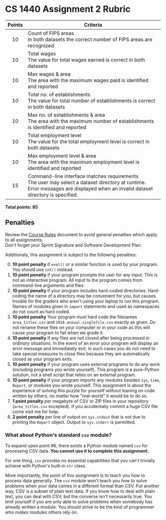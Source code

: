 # CS 1440 Assignment 2 Rubric

| Points | Criteria
|:------:|--------------------------------------------------------------------------------
| 10     | Count of FIPS areas<br/>In both datasets the correct number of FIPS areas are recognized
| 10     | Total wages<br/>The value for total wages earned is correct in both datasets
| 10     | Max wages & area<br/>The area with the maximum wages paid is identified and reported
| 10     | Total no. of establishments<br/>The value for total number of establishments is correct in both datasets
| 10     | Max no. of establishments & area<br/>The area with the maximum number of establishments is identified and reported
| 10     | Total employment level<br/>The value for the total employment level is correct in both datasets
| 10     | Max employment level & area<br/>The area with the maximum employment level is identified and reported
| 15     | Command-line interface matches requirements<br/>The user may select a dataset directory at runtime.<br/>Error messages are displayed when an invalid dataset directory is specified.

**Total points: 85**


## Penalties

Review the [Course Rules](https://gitlab.cs.usu.edu/erik.falor/sp20-cs1440-lecturenotes/blob/master/Course_Rules.md)
document to avoid general penalties which apply to all assignments.  
Don't forget your Sprint Signature and Software Development Plan.

Additionaly, this assignment is subject to the following penalties:


0.  **10 point penalty** if `eval()` or a similar function is used by your
    program.  You should use `int()` instead.
1.  **10 point penalty** if your program prompts the user for any input.  This
    is not an interactive program.  All input to the program comes from
    command-line arguments and files.
2.  **10 point penalty** if your program includes hard-coded directories.
    Hard-coding the name of a directory may be convenient for you, but causes
    trouble for the graders who aren't using your laptop to run this program.
    Names of modules given in `import` statements and used as namespaces do not
    count as hard coded.
3.  **10 point penalty** Your program *must* hard code the filenames
    `area_titles.csv` and `2018.annual.singlefile.csv` exactly as given.  Do
    not rename these files on your computer or in your code as this will cause
    your program to fail when we grade it.
4.  **10 point penalty** if any files are not closed after being processed in
    _ordinary_ situations.  In the event of an error your program will display
    an error message and immediately exit; in such cases you do not need to
    take special measures to close files because they are automatically closed
    as your program exits.
5.  **10 point penalty** if your program uses external programs to do any work
    (including programs you wrote yourself).  This program is a pure-Python
    solution, not a shell script that relies on an external program.
6.  **10 point penalty** if your program imports any modules besides `sys`,
    `time`, `Report`, or modules you wrote yourself.  This assignment is about
    the experience of solving this puzzle for yourself without leaning on code
    written by others, no matter how "real-world" it would be to do so.
7.  **1 point penalty** per megabyte of CSV or ZIP files in your repository
    (`area_titles.csv` excepted).  If you accidentally commit a huge CSV file
    come visit me for help.
8.  **2 point penalty** per line of output on `sys.stdout` that is not due to
    printing the `Report` object.  Output to `sys.stderr` is permitted.


### What about Python's standard `csv` module?

To expand upon point #6, there exists a Python module named `csv` for
processing CSV data.  **You cannot use it to complete this assignment.**

For one thing, `csv` provides no essential capabilities that you can't
trivially achieve with Python's built-in `str` class.

More importantly, the point of this assignment is to teach you how to process
data generally.  The `csv` module won't teach you how to solve problems when
your data comes in a different format than CSV.  Put another way, CSV is a
subset of plain text data.  If you know how to deal with plain text, you can
deal with CSV; but the converse isn't necessarily true.  You limit yourself if
you are only able to solve problems when somebody has already written a module.
You should strive to be the kind of programmer who *makes* modules others rely
on.
